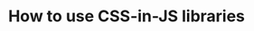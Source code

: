 ---
title: How to use CSS-in-JS libraries
nav_title: CSS-in-JS
description: Use CSS-in-JS libraries with Next.js
source: app/guides/css-in-js
---